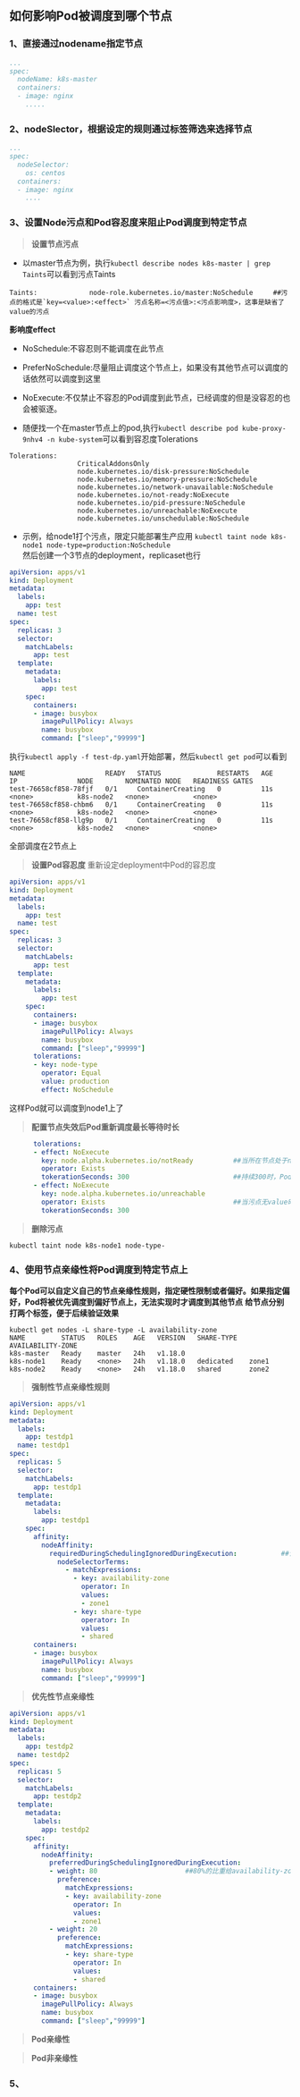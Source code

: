 ## 如何影响Pod被调度到哪个节点
### 1、直接通过nodename指定节点
```yaml
...
spec:
  nodeName: k8s-master
  containers:
  - image: nginx
    .....
```
### 2、nodeSlector，根据设定的规则通过标签筛选来选择节点
```yaml
...
spec:
  nodeSelector:
    os: centos
  containers:
  - image: nginx
    ....
```
### 3、设置Node污点和Pod容忍度来阻止Pod调度到特定节点
>**设置节点污点**
- 以master节点为例，执行`kubectl describe nodes k8s-master | grep Taints`可以看到污点Taints
```
Taints:             node-role.kubernetes.io/master:NoSchedule     ##污点的格式是`key=<value>:<effect>` 污点名称=<污点值>:<污点影响度>，这事是缺省了value的污点
```
**影响度effect**<br>
- NoSchedule:不容忍则不能调度在此节点<br>
- PreferNoSchedule:尽量阻止调度这个节点上，如果没有其他节点可以调度的话依然可以调度到这里<br>
- NoExecute:不仅禁止不容忍的Pod调度到此节点，已经调度的但是没容忍的也会被驱逐。<br>

- 随便找一个在master节点上的pod,执行`kubectl describe pod kube-proxy-9nhv4 -n kube-system`可以看到容忍度Tolerations
```
Tolerations:     
                 CriticalAddonsOnly
                 node.kubernetes.io/disk-pressure:NoSchedule
                 node.kubernetes.io/memory-pressure:NoSchedule
                 node.kubernetes.io/network-unavailable:NoSchedule
                 node.kubernetes.io/not-ready:NoExecute
                 node.kubernetes.io/pid-pressure:NoSchedule
                 node.kubernetes.io/unreachable:NoExecute
                 node.kubernetes.io/unschedulable:NoSchedule
```
- 示例，给node1打个污点，限定只能部署生产应用
`kubectl taint node k8s-node1 node-type=production:NoSchedule` <br>
然后创建一个3节点的deployment，replicaset也行
```yaml
apiVersion: apps/v1
kind: Deployment
metadata:
  labels:
    app: test
  name: test
spec:
  replicas: 3
  selector:
    matchLabels:
      app: test
  template:
    metadata:
      labels:
        app: test
    spec:
      containers:
      - image: busybox
        imagePullPolicy: Always
        name: busybox
        command: ["sleep","99999"]
```
执行`kubectl apply -f test-dp.yaml`开始部署，然后`kubectl get pod`可以看到
```
NAME                    READY   STATUS              RESTARTS   AGE   IP               NODE        NOMINATED NODE   READINESS GATES
test-76658cf858-78fjf   0/1     ContainerCreating   0          11s   <none>           k8s-node2   <none>           <none>
test-76658cf858-chbm6   0/1     ContainerCreating   0          11s   <none>           k8s-node2   <none>           <none>
test-76658cf858-llg9p   0/1     ContainerCreating   0          11s   <none>           k8s-node2   <none>           <none>
```
全部调度在2节点上
>**设置Pod容忍度**
重新设定deployment中Pod的容忍度
```yaml
apiVersion: apps/v1
kind: Deployment
metadata:
  labels:
    app: test
  name: test
spec:
  replicas: 3
  selector:
    matchLabels:
      app: test
  template:
    metadata:
      labels:
        app: test
    spec:
      containers:
      - image: busybox
        imagePullPolicy: Always
        name: busybox
        command: ["sleep","99999"]
      tolerations:
      - key: node-type
        operator: Equal
        value: production
        effect: NoSchedule
```
这样Pod就可以调度到node1上了
>**配置节点失效后Pod重新调度最长等待时长**
```yaml
      tolerations:
      - effect: NoExecute
        key: node.alpha.kubernetes.io/notReady          ##当所在节点处于notReady状态
        operator: Exists
        tokerationSeconds: 300                          ##持续300时，Pod被重新调度
      - effect: NoExecute
        key: node.alpha.kubernetes.io/unreachable       
        operator: Exists                                ##当污点无value时，可以用Exists匹配污点
        tokerationSeconds: 300
```
>**删除污点**

`kubectl taint node k8s-node1 node-type-`

### 4、使用节点亲缘性将Pod调度到特定节点上
**每个Pod可以自定义自己的节点亲缘性规则，指定硬性限制或者偏好。如果指定偏好，Pod将被优先调度到偏好节点上，无法实现时才调度到其他节点**
**给节点分别打两个标签，便于后续验证效果**
```
kubectl get nodes -L share-type -L availability-zone
NAME         STATUS   ROLES    AGE   VERSION   SHARE-TYPE   AVAILABILITY-ZONE
k8s-master   Ready    master   24h   v1.18.0                
k8s-node1    Ready    <none>   24h   v1.18.0   dedicated    zone1
k8s-node2    Ready    <none>   24h   v1.18.0   shared       zone2
```
>**强制性节点亲缘性规则**
```yaml
apiVersion: apps/v1
kind: Deployment
metadata:
  labels:
    app: testdp1
  name: testdp1
spec:
  replicas: 5
  selector:
    matchLabels:
      app: testdp1
  template:
    metadata:
      labels:
        app: testdp1
    spec:
      affinity:
        nodeAffinity:
          requiredDuringSchedulingIgnoredDuringExecution:           ##调度要求，不影响已执行的Po。 不存在符合两个条件的Node，将无法完成调度
            nodeSelectorTerms:  
              - matchExpressions:
                - key: availability-zone
                  operator: In
                  values:
                  - zone1
                - key: share-type
                  operator: In
                  values:
                  - shared
      containers:
      - image: busybox
        imagePullPolicy: Always
        name: busybox
        command: ["sleep","99999"]
```
>**优先性节点亲缘性**
```yaml
apiVersion: apps/v1
kind: Deployment
metadata:
  labels:
    app: testdp2
  name: testdp2
spec:
  replicas: 5
  selector:
    matchLabels:
      app: testdp2
  template:
    metadata:
      labels:
        app: testdp2
    spec:
      affinity:
        nodeAffinity:
          preferredDuringSchedulingIgnoredDuringExecution:
          - weight: 80                      ##80%的比重给availability-zone in ("zone1")的node,也就是4个Pod
            preference:
              matchExpressions:
              - key: availability-zone
                operator: In
                values:
                - zone1
          - weight: 20
            preference:
              matchExpressions:
              - key: share-type
                operator: In
                values:
                - shared
      containers:
      - image: busybox
        imagePullPolicy: Always
        name: busybox
        command: ["sleep","99999"]
```
>**Pod亲缘性**

>**Pod非亲缘性**
### 5、
